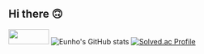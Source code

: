 ## Hi there 🙃
<a href="https://blog.naver.com/znfhdl789" target="_blank"><img src="https://img.shields.io/badge/Blog-03C75A?style=flat-square&logo=Naver&logoColor=white" width = 80px height = 30px/></a>
![Eunho's GitHub stats](https://github-readme-stats.vercel.app/api?username=Lcheck&theme=default&show_icons=true)
[![Solved.ac Profile](http://mazassumnida.wtf/api/v2/generate_badge?boj=jackson789)](https://solved.ac/jackson789/)
